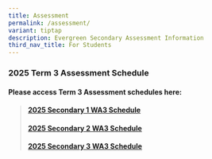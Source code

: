 ```yaml
---
title: Assessment
permalink: /assessment/
variant: tiptap
description: Evergreen Secondary Assessment Information
third_nav_title: For Students
---
```

<h3><strong>2025 Term 3 Assessment Schedule</strong></h3>
<h4></h4>
<h4>Please access Term 3 Assessment schedules here:</h4>
<p></p>
<blockquote>
<h4><a href="/files/Timetables/Assessment Timetable/WA3_SEC_1_Schedule_2025.pdf" rel="noopener nofollow" target="_blank">2025 Secondary 1 WA3 Schedule</a></h4>
<h4><a href="/files/Timetables/Assessment Timetable/WA3_SEC_2_Schedule_2025.pdf" rel="noopener nofollow" target="_blank">2025 Secondary 2 WA3 Schedule</a></h4>
<h4><a href="/files/Timetables/Assessment Timetable/WA3_SEC_3_Schedule_2025.pdf" rel="noopener nofollow" target="_blank">2025 Secondary 3 WA3 Schedule</a></h4>
</blockquote>
<p></p>